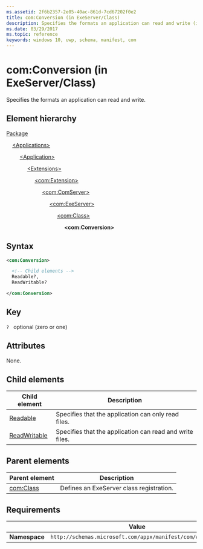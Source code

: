 ```yaml
---
ms.assetid: 2f6b2357-2e05-40ac-861d-7cd67202f0e2
title: com:Conversion (in ExeServer/Class)
description: Specifies the formats an application can read and write (in ExeServer/Class).
ms.date: 03/29/2017
ms.topic: reference
keywords: windows 10, uwp, schema, manifest, com
---
```


# com:Conversion (in ExeServer/Class)

Specifies the formats an application can read and write.

## Element hierarchy

[Package](element-package.md)

&nbsp;&nbsp;&nbsp;&nbsp;[\<Applications\>](element-applications.md)

&nbsp;&nbsp;&nbsp;&nbsp; &nbsp;&nbsp;&nbsp;&nbsp;[\<Application\>](element-application.md)

&nbsp;&nbsp;&nbsp;&nbsp; &nbsp;&nbsp;&nbsp;&nbsp; &nbsp;&nbsp;&nbsp;&nbsp;[\<Extensions\>](element-1-extensions.md)

&nbsp;&nbsp;&nbsp;&nbsp; &nbsp;&nbsp;&nbsp;&nbsp; &nbsp;&nbsp;&nbsp;&nbsp; &nbsp;&nbsp;&nbsp;&nbsp;[\<com:Extension\>](element-com-extension.md)

&nbsp;&nbsp;&nbsp;&nbsp; &nbsp;&nbsp;&nbsp;&nbsp; &nbsp;&nbsp;&nbsp;&nbsp; &nbsp;&nbsp;&nbsp;&nbsp; &nbsp;&nbsp;&nbsp;&nbsp;[\<com:ComServer\>](element-com-comserver.md)

&nbsp;&nbsp;&nbsp;&nbsp; &nbsp;&nbsp;&nbsp;&nbsp; &nbsp;&nbsp;&nbsp;&nbsp; &nbsp;&nbsp;&nbsp;&nbsp; &nbsp;&nbsp;&nbsp;&nbsp; &nbsp;&nbsp;&nbsp;&nbsp;[\<com:ExeServer\>](element-com-exeserver.md)

&nbsp;&nbsp;&nbsp;&nbsp; &nbsp;&nbsp;&nbsp;&nbsp; &nbsp;&nbsp;&nbsp;&nbsp; &nbsp;&nbsp;&nbsp;&nbsp; &nbsp;&nbsp;&nbsp;&nbsp; &nbsp;&nbsp;&nbsp;&nbsp; &nbsp;&nbsp;&nbsp;&nbsp;[\<com:Class\>](element-com-exeserver-class.md)

&nbsp;&nbsp;&nbsp;&nbsp; &nbsp;&nbsp;&nbsp;&nbsp; &nbsp;&nbsp;&nbsp;&nbsp; &nbsp;&nbsp;&nbsp;&nbsp; &nbsp;&nbsp;&nbsp;&nbsp; &nbsp;&nbsp;&nbsp;&nbsp; &nbsp;&nbsp;&nbsp;&nbsp; &nbsp;&nbsp;&nbsp;&nbsp;**\<com:Conversion\>**

## Syntax

```xml
<com:Conversion>

  <!-- Child elements -->
  Readable?,
  ReadWritable?

</com:Conversion>
```

## Key

`?`    optional (zero or one)

## Attributes

None.

## Child elements

| Child element | Description |
|-|-|
| [Readable](element-com-exe-readable.md) | Specifies that the application can only read files. |
| [ReadWritable](element-com-exe-readwritable.md) | Specifies that the application can read and write files. |

## Parent elements

| Parent element | Description |
|-|-|
| [com:Class](element-com-exeserver-class.md) | Defines an ExeServer class registration. |

## Requirements

|   | Value  |
|--|--|
| **Namespace** | `http://schemas.microsoft.com/appx/manifest/com/windows10` |
